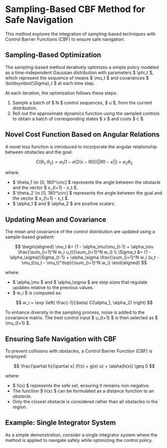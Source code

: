 # Sampling-Based CBF Method for Safe Navigation

This method explores the integration of sampling-based techniques with Control Barrier Functions (CBF) to ensure safe navigation.

## Sampling-Based Optimization

The sampling-based method iteratively optimizes a simple policy modeled as a time-independent Gaussian distribution with parameters $ \phi_t $, which represent the sequence of means $ \mu_t $ and covariances $ \boldsymbol{\Sigma}_t $ at each time step.

At each iteration, the optimization follows these steps:
1. Sample a batch of $ N $ control sequences, $ u $, from the current distribution.
2. Roll out the approximate dynamics function using the sampled controls to obtain a batch of corresponding states $ x $ and costs $ c $.

## Novel Cost Function Based on Angular Relations

A novel loss function is introduced to incorporate the angular relationship between obstacles and the goal:

$$
C(\theta_1, \theta_2) = \alpha_1(1 - \sigma(2(x - 90)) ||90 - x||) + \alpha_2 \theta_2
$$

where:
- $ \theta_1 \in [0, 180^\circ] $ represents the angle between the obstacle and the vector $ x_{t+1} - x_t $.
- $ \theta_2 \in [0, 180^\circ] $ represents the angle between the goal and the vector $ x_{t+1} - x_t $.
- $ \alpha_1 $ and $ \alpha_2 $ are positive scalars.

## Updating Mean and Covariance

The mean and covariance of the control distribution are updated using a sample-based gradient:

$$
\begin{aligned}
    \mu_t &= (1 - \alpha_\mu)\mu_{t-1} + \alpha_\mu \frac{\sum_{i=1}^N w_i u_t}{\sum_{i=1}^N w_i} \\
    \Sigma_t &= (1 - \alpha_\sigma)\Sigma_{t-1} + \alpha_\sigma \frac{\sum_{i=1}^N w_i (u_t - \mu_t)(u_t - \mu_t)^\top}{\sum_{i=1}^N w_i}
\end{aligned}
$$

where:
- $ \alpha_\mu $ and $ \alpha_\sigma $ are step sizes that regulate updates relative to the previous values.
- $ w_i $ is computed as:

$$
w_i = \exp \left( \frac{-1}{\beta} C(\alpha_1, \alpha_2) \right)
$$

To enhance diversity in the sampling process, noise is added to the covariance matrix. The best control input $ u_{t+1} $ is then selected as $ \mu_{t+1} $.

## Ensuring Safe Navigation with CBF

To prevent collisions with obstacles, a Control Barrier Function (CBF) is employed:

$$
\frac{\partial h}{\partial x} (f(x) + g(x) u) + \alpha(h(x)) \geq 0
$$

where:
- $ h(x) $ represents the safe set, ensuring it remains non-negative.
- The function $ h(x) $ can be formulated as a distance function to an obstacle.
- Only the closest obstacle is considered rather than all obstacles in the region.

## Example: Single Integrator System

As a simple demonstration, consider a single integrator system where the method is applied to navigate safely while optimizing the control policy.





